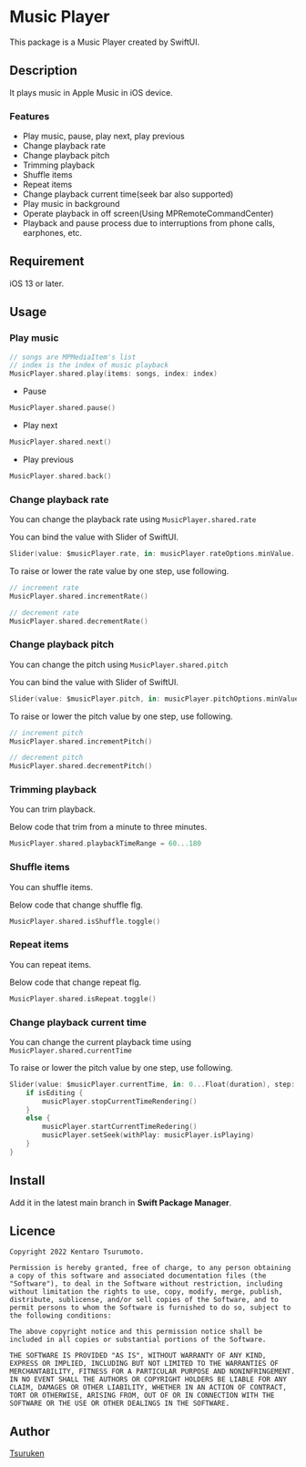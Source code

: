 Music Player
====

This package is a Music Player created by SwiftUI.

## Description

It plays music in Apple Music in iOS device.

### Features

* Play music, pause, play next, play previous
* Change playback rate
* Change playback pitch
* Trimming playback
* Shuffle items
* Repeat items
* Change playback current time(seek bar also supported)
* Play music in background
* Operate playback in off screen(Using MPRemoteCommandCenter)
* Playback and pause process due to interruptions from phone calls, earphones, etc.

<!-- ## Demo
![demo](https://user-images.githubusercontent.com/15685633/159834456-eaf6171b-6d63-4715-b7ca-1605439497e2.gif) -->

## Requirement
iOS 13 or later.

## Usage

### Play music

``` swift
// songs are MPMediaItem's list
// index is the index of music playback
MusicPlayer.shared.play(items: songs, index: index)
```

* Pause

``` swift
MusicPlayer.shared.pause()
```

* Play next

``` swift
MusicPlayer.shared.next()
```

* Play previous

``` swift
MusicPlayer.shared.back()
```

### Change playback rate

You can change the playback rate using `MusicPlayer.shared.rate`

You can bind the value with Slider of SwiftUI.

``` swift
Slider(value: $musicPlayer.rate, in: musicPlayer.rateOptions.minValue...musicPlayer.rateOptions.maxValue, step: musicPlayer.rateOptions.unit)
```

To raise or lower the rate value by one step, use following.

``` swift
// increment rate
MusicPlayer.shared.incrementRate()

// decrement rate
MusicPlayer.shared.decrementRate()
```

### Change playback pitch

You can change the pitch using `MusicPlayer.shared.pitch`

You can bind the value with Slider of SwiftUI.

``` swift
Slider(value: $musicPlayer.pitch, in: musicPlayer.pitchOptions.minValue...musicPlayer.pitchOptions.maxValue, step: musicPlayer.pitchOptions.unit)
```

To raise or lower the pitch value by one step, use following.

``` swift
// increment pitch
MusicPlayer.shared.incrementPitch()

// decrement pitch
MusicPlayer.shared.decrementPitch()
```

### Trimming playback

You can trim playback.

Below code that trim from a minute to three minutes.

``` swift
MusicPlayer.shared.playbackTimeRange = 60...180
```

### Shuffle items

You can shuffle items.

Below code that change shuffle flg.

``` swift
MusicPlayer.shared.isShuffle.toggle()
```

### Repeat items

You can repeat items.

Below code that change repeat flg.

``` swift
MusicPlayer.shared.isRepeat.toggle()
```

### Change playback current time

You can change the current playback time using `MusicPlayer.shared.currentTime`

To raise or lower the pitch value by one step, use following.

``` swift
Slider(value: $musicPlayer.currentTime, in: 0...Float(duration), step: 0.1) { isEditing in
    if isEditing {
        musicPlayer.stopCurrentTimeRendering()
    }
    else {
        musicPlayer.startCurrentTimeRedering()
        musicPlayer.setSeek(withPlay: musicPlayer.isPlaying)
    }
}
```

## Install
Add it in the latest main branch in **Swift Package Manager**.

## Licence

```
Copyright 2022 Kentaro Tsurumoto.

Permission is hereby granted, free of charge, to any person obtaining a copy of this software and associated documentation files (the "Software"), to deal in the Software without restriction, including without limitation the rights to use, copy, modify, merge, publish, distribute, sublicense, and/or sell copies of the Software, and to permit persons to whom the Software is furnished to do so, subject to the following conditions:

The above copyright notice and this permission notice shall be included in all copies or substantial portions of the Software.

THE SOFTWARE IS PROVIDED "AS IS", WITHOUT WARRANTY OF ANY KIND, EXPRESS OR IMPLIED, INCLUDING BUT NOT LIMITED TO THE WARRANTIES OF MERCHANTABILITY, FITNESS FOR A PARTICULAR PURPOSE AND NONINFRINGEMENT. IN NO EVENT SHALL THE AUTHORS OR COPYRIGHT HOLDERS BE LIABLE FOR ANY CLAIM, DAMAGES OR OTHER LIABILITY, WHETHER IN AN ACTION OF CONTRACT, TORT OR OTHERWISE, ARISING FROM, OUT OF OR IN CONNECTION WITH THE SOFTWARE OR THE USE OR OTHER DEALINGS IN THE SOFTWARE.
```

## Author

[Tsuruken](https://github.com/TsurumotoKentarou)
